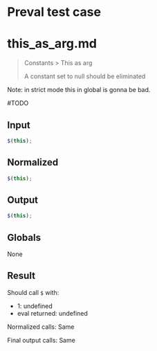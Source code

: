# Preval test case

# this_as_arg.md

> Constants > This as arg
>
> A constant set to null should be eliminated

Note: in strict mode this in global is gonna be bad.

#TODO

## Input

`````js filename=intro
$(this);
`````

## Normalized

`````js filename=intro
$(this);
`````

## Output

`````js filename=intro
$(this);
`````

## Globals

None

## Result

Should call `$` with:
 - 1: undefined
 - eval returned: undefined

Normalized calls: Same

Final output calls: Same
